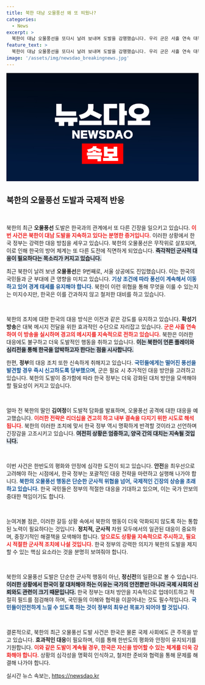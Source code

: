 ```yaml
---
title: 북한 대남 오물풍선 왜 또 띄웠나?
categories:
  - News
excerpt: >
  북한이 대남 오물풍선을 또다시 날려 보내며 도발을 감행했습니다. 우리 군은 사흘 연속 대북확성기 방송으로 대응 중이며, 추가 도발 시 강력한 조치를 예고했습니다. 긴장감이 높아진 상황, 과연 북한의 의도는 무엇일까요?
feature_text: >
  북한이 대남 오물풍선을 또다시 날려 보내며 도발을 감행했습니다. 우리 군은 사흘 연속 대북확성기 방송으로 대응 중이며, 추가 도발 시 강력한 조치를 예고했습니다. 긴장감이 높아진 상황, 과연 북한의 의도는 무엇일까요?
image: '/assets/img/newsdao_breakingnews.jpg'
---
```


<p><img src="/assets/img/newsdao_breakingnews.jpg" alt="cryptoinkorea 속보" /></p>

<h2 data-ke-size="size26">북한의 오물풍선 도발과 국제적 반응</h2>

<p data-ke-size="size16">&nbsp;</p>

<p>북한의 최근 <b>오물풍선</b> 도발은 한국과의 관계에서 또 다른 긴장을 일으키고 있습니다. <b><span style="color: #ee2323;">이번 사건은 북한이 대남 도발을 지속하고 있다는 분명한 증거입니다.</span></b> 이러한 상황에서 한국 정부는 강력한 대응 방침을 세우고 있습니다. 북한의 오물풍선은 무작위로 살포되며, 이로 인해 한국의 방어 체계는 또 다른 도전에 직면하게 되었습니다. <b><span style="background-color: #21538527;">즉각적인 군사적 대응이 필요하다는 목소리가 커지고 있습니다.</span></b> </p>

<p>최근 북한이 날려 보낸 <b>오물풍선</b>은 9번째로, 서울 상공에도 진입했습니다. 이는 한국의 국민들과 군 부대에 큰 영향을 미치고 있습니다. <b><span style="color: #1a5490;">기상 조건에 따라 풍선이 계속해서 이동하고 있어 경계 태세를 유지해야 합니다.</span></b> 북한이 이런 위협을 통해 무엇을 이룰 수 있는지는 미지수지만, 한국은 이를 간과하지 않고 철저한 대비를 하고 있습니다.</p>

<p data-ke-size="size16">&nbsp;</p>

<p>북한의 조치에 대한 한국의 대응 방식은 이전과 같은 강도를 유지하고 있습니다. <b>확성기 방송</b>은 대북 메시지 전달을 위한 효과적인 수단으로 자리잡고 있습니다. <b><span style="color: #ee2323;">군은 사흘 연속하여 이 방송을 실시하며 경고의 메시지를 지속적으로 전하고 있습니다.</span></b> 북한은 이러한 대응에도 불구하고 더욱 도발적인 행동을 취하고 있습니다. <b><span style="background-color: #21538527;">이는 북한이 언론 플레이와 심리전을 통해 한국을 압박하고자 한다는 점을 시사합니다.</span></b></p>

<p>한편, <b>정부</b>의 대응 조치 또한 신속하게 취해지고 있습니다. <b><span style="color: #1a5490;">국민들에게는 떨어진 풍선을 발견할 경우 즉시 신고하도록 당부했으며</span></b>, 군은 필요 시 추가적인 대응 방안을 고려하고 있습니다. 북한의 도발이 증가함에 따라 한국 정부는 더욱 강화된 대처 방안을 모색해야 할 필요성이 커지고 있습니다.</p>

<p data-ke-size="size16">&nbsp;</p>

<p>얼마 전 북한의 딸인 <b>김여정</b>이 도발적 담화를 발표하며, 오물풍선 공격에 대한 대응을 예고했습니다. <b><span style="color: #ee2323;">이러한 전략은 리더십을 견고히 하고 내부 결속을 다지기 위한 시도로 해석됩니다.</span></b> 북한의 이러한 조치에 맞서 한국 정부 역시 명확하게 반격할 것이라고 선언하며 긴장감을 고조시키고 있습니다. <b><span style="background-color: #21538527;">여전히 상황은 엄중하고, 양국 간의 대치는 지속될 것입니다.</span></b></p>

<p data-ke-size="size16">&nbsp;</p>

<p>이번 사건은 한반도의 평화와 안정에 심각한 도전이 되고 있습니다. <b>안전</b>을 최우선으로 고려해야 하는 시점에서, 한국 정부는 포괄적인 대응 전략을 마련하고 실행해 나가야 합니다. <b><span style="color: #1a5490;">북한의 오물풍선 행동은 단순한 군사적 위협을 넘어, 국제적인 긴장의 상승을 초래하고 있습니다.</span></b> 한국 국민들은 정부의 적절한 대응을 기대하고 있으며, 이는 국가 안보의 중대한 책임이기도 합니다. </p>

<p data-ke-size="size16">&nbsp;</p>

<p>눈여겨볼 점은, 이러한 갈등 상황 속에서 북한의 행동이 더욱 악화되지 않도록 하는 통합된 노력이 필요하다는 것입니다. <b>정치적, 군사적</b> 차원 모두에서의 일관된 대응이 중요하며, 중장기적인 해결책을 모색해야 합니다. <b><span style="color: #ee2323;">앞으로도 상황을 지속적으로 주시하고, 필요 시 적절한 군사적 조치에 나설 것입니다.</span></b> 한국 정부의 강력한 의지가 북한의 도발을 제지할 수 있는 핵심 요소라는 것을 분명히 보여줘야 합니다. </p>

<p data-ke-size="size16">&nbsp;</p>

<p>북한의 오물풍선 도발은 단순한 군사적 행동이 아닌, <b>정신전</b>의 일환으로 볼 수 있습니다. <b><span style="background-color: #21538527;">이러한 상황에서 한국이 잘 대처해야 하는 이유는 국가의 안전뿐만 아니라 국제 사회의 신뢰와도 관련이 크기 때문입니다.</span></b> 한국 정부는 대처 방안을 지속적으로 업데이트하고 적절히 필드를 점검해야 하며, 국민들의 이해와 협력을 이끌어내는 것도 필수적입니다. <b><span style="color: #1a5490;">국민들이안전하게 느낄 수 있도록 하는 것이 정부의 최우선 목표가 되어야 할 것입니다.</span></b></p>

<p data-ke-size="size16">&nbsp;</p>

<p>결론적으로, 북한의 최근 오물풍선 도발 사건은 한국은 물론 국제 사회에도 큰 주목을 받고 있습니다. <b>효과적인 대응</b>이 필요하며, 이를 통해 한반도의 평화와 안정이 유지되기를 기원합니다. <b><span style="color: #ee2323;">이와 같은 도발이 계속될 경우, 한국은 자신을 방어할 수 있는 체계를 더욱 강화해야 합니다.</span></b> 상황의 심각성을 명확히 인식하고, 철저한 준비와 협력을 통해 문제를 해결해 나가야 합니다.</p>
실시간 뉴스 속보는, <a href="https://newsdao.kr" rel="dofollow">https://newsdao.kr</a>


